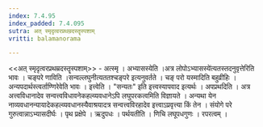 ```yaml
---
index: 7.4.95
index_padded: 7.4.095
sutra: अत्‌ स्मृदृत्वरप्रथम्रदस्तॄस्पशाम्
vritti: balamanorama

---
```

<<अत् स्मृदृत्वरप्रथम्रदस्तॄस्पशाम्>> - अत्स्मृ । अभ्यासस्येति ।अत्र लोपोऽभ्यासस्ये॑त्यतस्तदनुवृत्तेरिति भावः । चङ्परे णाविति ।सन्वल्लघुनीत्यततश्चङ्परे इत्यनुवर्तते । चङ् परो यस्मादिति बहुव्रीहिः । अन्यपदार्थस्त्वर्ताण्णिरेवेति भावः । इत्त्वेति । "सन्यतः" इति इत्त्वस्यापवाद इत्यर्थः । अपप्रथदिति । अत्र अत्त्वविधानादेव सन्वत्त्वविधावनेकहल्व्यवधानेऽपि लघुपरकत्वमिति विज्ञायते । अन्यथा येन नाव्यवधानन्यायादेकहल्व्यवधानस्यैवाश्रयादत्र सन्वत्त्वविरहादेव इत्त्वाऽप्रवृत्त्या किं तेन  । संयोगे परे गुरुत्वान्नाऽभ्यासदीर्घः । पृथ प्रक्षेपे । ऋदुपधः । पर्थयतीति । णिचि लघूपधगुणः । रपरत्वम् ।